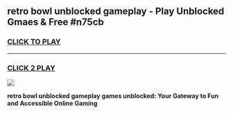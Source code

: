 
## retro bowl unblocked gameplay - Play Unblocked Gmaes & Free #n75cb
<h3>
<a href="https://news.freeplayer.one?title=retro_bowl_unblocked_gameplay&ref=24F">CLICK TO PLAY</a></h3>
<hr>

<h3>
<a href="https://news.freeplayer.one?title=retro_bowl_unblocked_gameplay&ref=24F">CLICK 2 PLAY</a>
  
</h3>

<a href="https://news.freeplayer.one?title=retro_bowl_unblocked_gameplay&ref=24F/"><img src="https://clearcache.store/games.png"></a>


**retro bowl unblocked gameplay games unblocked: Your Gateway to Fun and Accessible Online Gaming**

